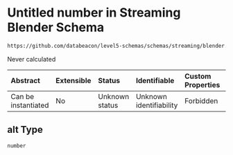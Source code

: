 # Untitled number in Streaming Blender Schema

```txt
https://github.com/databeacon/level5-schemas/schemas/streaming/blender.schema.json#/properties/pcds/properties/ownship/properties/cpa/properties/alt
```

Never calculated

| Abstract            | Extensible | Status         | Identifiable            | Custom Properties | Additional Properties | Access Restrictions | Defined In                                                                              |
| :------------------ | :--------- | :------------- | :---------------------- | :---------------- | :-------------------- | :------------------ | :-------------------------------------------------------------------------------------- |
| Can be instantiated | No         | Unknown status | Unknown identifiability | Forbidden         | Allowed               | none                | [blender.schema.json\*](../../out/streaming/blender.schema.json "open original schema") |

## alt Type

`number`
